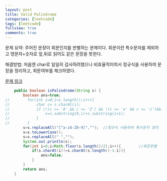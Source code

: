 ```yaml
---
layout: post
title: Valid Palindrome
categories: [leetcode]
tags: [leetcode]
fullview: true
comments: true
---
```



문제 요약: 주어진 문장이 회문인지를 판별하는 문제이다. 회문이란 특수문자를 제외하고 영문자+숫자로 앞,뒤로 읽어도 같은 문장을 뜻한다.<br>

해결방법: 처음엔 char로 일일히 검사하려했으나 비효율적이여서 정규식을 사용하여 문장을 정리하고, 회문여부를 체크하였다.<br>

<a class="btn btn-default" href="https://leetcode.com/problems/valid-palindrome/?envType=study-plan-v2&envId=top-interview-150"> 문제 링크

```java
    public boolean isPalindrome(String s) {
        boolean ans=true;
//        for(int i=0;i<s.length();i++){
//            char c= s.charAt(i);
//            if (!(c >= 'A' && c <= 'Z') && !(c >= 'a' && c <= 'z')&&!(c>='0' && c<='9')) {
//                s=s.substring(0,i)+s.substring(i+1);
//            }
//        }
        s=s.replaceAll("[^a-zA-Z0-9]","");  //정규식 사용하여 특수문자 정리
        s=s.toLowerCase();
        s=s.replaceAll(" ","");
        System.out.println(s);
        for(int i=0;i<Math.floor(s.length()/2);i++){        //회문판별
            if(s.charAt(i)!=s.charAt(s.length()-1-i)){
                ans=false;
            }
        }
        return ans;
    }
```
